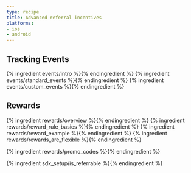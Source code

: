 ```yaml
---
type: recipe
title: Advanced referral incentives
platforms:
- ios
- android
---
```


## Tracking Events

{% ingredient events/intro %}{% endingredient %}
{% ingredient events/standard_events %}{% endingredient %}
{% ingredient events/custom_events %}{% endingredient %}


## Rewards

{% ingredient rewards/overview %}{% endingredient %}
{% ingredient rewards/reward_rule_basics %}{% endingredient %}
{% ingredient rewards/reward_example %}{% endingredient %}
{% ingredient rewards/rewards_are_flexible %}{% endingredient %}


{% ingredient rewards/promo_codes %}{% endingredient %}

{% ingredient sdk_setup/is_referrable %}{% endingredient %}
